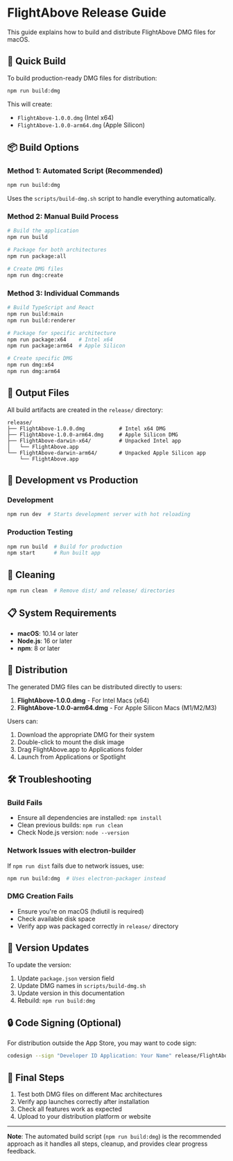 # FlightAbove Release Guide

This guide explains how to build and distribute FlightAbove DMG files for macOS.

## 🚀 Quick Build

To build production-ready DMG files for distribution:

```bash
npm run build:dmg
```

This will create:
- `FlightAbove-1.0.0.dmg` (Intel x64)
- `FlightAbove-1.0.0-arm64.dmg` (Apple Silicon)

## 📦 Build Options

### Method 1: Automated Script (Recommended)
```bash
npm run build:dmg
```
Uses the `scripts/build-dmg.sh` script to handle everything automatically.

### Method 2: Manual Build Process
```bash
# Build the application
npm run build

# Package for both architectures
npm run package:all

# Create DMG files
npm run dmg:create
```

### Method 3: Individual Commands
```bash
# Build TypeScript and React
npm run build:main
npm run build:renderer

# Package for specific architecture
npm run package:x64    # Intel x64
npm run package:arm64  # Apple Silicon

# Create specific DMG
npm run dmg:x64
npm run dmg:arm64
```

## 📂 Output Files

All build artifacts are created in the `release/` directory:

```
release/
├── FlightAbove-1.0.0.dmg           # Intel x64 DMG
├── FlightAbove-1.0.0-arm64.dmg     # Apple Silicon DMG
├── FlightAbove-darwin-x64/         # Unpacked Intel app
│   └── FlightAbove.app
└── FlightAbove-darwin-arm64/       # Unpacked Apple Silicon app
    └── FlightAbove.app
```

## 🔧 Development vs Production

### Development
```bash
npm run dev  # Starts development server with hot reloading
```

### Production Testing
```bash
npm run build  # Build for production
npm start      # Run built app
```

## 🧹 Cleaning

```bash
npm run clean  # Remove dist/ and release/ directories
```

## 📋 System Requirements

- **macOS**: 10.14 or later
- **Node.js**: 16 or later
- **npm**: 8 or later

## 🎯 Distribution

The generated DMG files can be distributed directly to users:

1. **FlightAbove-1.0.0.dmg** - For Intel Macs (x64)
2. **FlightAbove-1.0.0-arm64.dmg** - For Apple Silicon Macs (M1/M2/M3)

Users can:
1. Download the appropriate DMG for their system
2. Double-click to mount the disk image
3. Drag FlightAbove.app to Applications folder
4. Launch from Applications or Spotlight

## 🛠️ Troubleshooting

### Build Fails
- Ensure all dependencies are installed: `npm install`
- Clean previous builds: `npm run clean`
- Check Node.js version: `node --version`

### Network Issues with electron-builder
If `npm run dist` fails due to network issues, use:
```bash
npm run build:dmg  # Uses electron-packager instead
```

### DMG Creation Fails
- Ensure you're on macOS (hdiutil is required)
- Check available disk space
- Verify app was packaged correctly in `release/` directory

## 📝 Version Updates

To update the version:
1. Update `package.json` version field
2. Update DMG names in `scripts/build-dmg.sh`
3. Update version in this documentation
4. Rebuild: `npm run build:dmg`

## 🔒 Code Signing (Optional)

For distribution outside the App Store, you may want to code sign:
```bash
codesign --sign "Developer ID Application: Your Name" release/FlightAbove-darwin-x64/FlightAbove.app
```

## 🎉 Final Steps

1. Test both DMG files on different Mac architectures
2. Verify app launches correctly after installation
3. Check all features work as expected
4. Upload to your distribution platform or website

---

**Note**: The automated build script (`npm run build:dmg`) is the recommended approach as it handles all steps, cleanup, and provides clear progress feedback. 